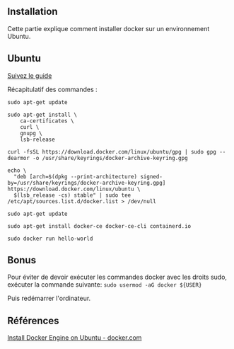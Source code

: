 ## Installation

Cette partie explique comment installer docker sur un environnement Ubuntu.

## Ubuntu

[Suivez le guide](https://docs.docker.com/engine/install/ubuntu/)

Récapitulatif des commandes :

`sudo apt-get update`

```shell
sudo apt-get install \
    ca-certificates \
    curl \
    gnupg \
    lsb-release
```

`curl -fsSL https://download.docker.com/linux/ubuntu/gpg | sudo gpg --dearmor -o /usr/share/keyrings/docker-archive-keyring.gpg`

```shell
echo \
  "deb [arch=$(dpkg --print-architecture) signed-by=/usr/share/keyrings/docker-archive-keyring.gpg] https://download.docker.com/linux/ubuntu \
  $(lsb_release -cs) stable" | sudo tee /etc/apt/sources.list.d/docker.list > /dev/null
```

`sudo apt-get update`

`sudo apt-get install docker-ce docker-ce-cli containerd.io`

`sudo docker run hello-world`

## Bonus

Pour éviter de devoir exécuter les commandes docker avec les droits sudo, exécuter la commande suivante: `sudo usermod -aG docker ${USER}`

Puis redémarrer l'ordinateur.

## Références

[Install Docker Engine on Ubuntu - docker.com](https://docs.docker.com/engine/install/ubuntu/)